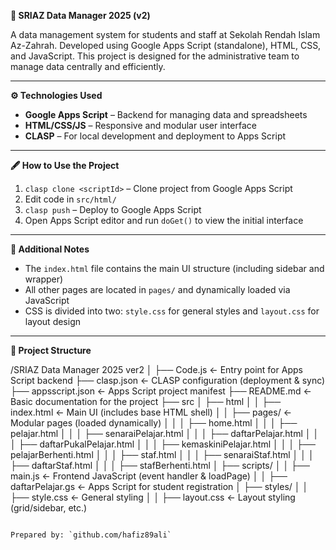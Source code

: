 **📘 SRIAZ Data Manager 2025 (v2)**

A data management system for students and staff at Sekolah Rendah Islam Az-Zahrah. Developed using Google Apps Script (standalone), HTML, CSS, and JavaScript. This project is designed for the administrative team to manage data centrally and efficiently.

---

**⚙️ Technologies Used**

- **Google Apps Script** – Backend for managing data and spreadsheets
- **HTML/CSS/JS** – Responsive and modular user interface
- **CLASP** – For local development and deployment to Apps Script

---

**🖋️ How to Use the Project**

1. `clasp clone <scriptId>` – Clone project from Google Apps Script
2. Edit code in `src/html/`
3. `clasp push` – Deploy to Google Apps Script
4. Open Apps Script editor and run `doGet()` to view the initial interface

---

**📌 Additional Notes**

- The `index.html` file contains the main UI structure (including sidebar and wrapper)
- All other pages are located in `pages/` and dynamically loaded via JavaScript
- CSS is divided into two: `style.css` for general styles and `layout.css` for layout design

---

**📁 Project Structure**

/SRIAZ Data Manager 2025 ver2
│
├── Code.js                  ← Entry point for Apps Script backend
├── clasp.json               ← CLASP configuration (deployment & sync)
├── appsscript.json          ← Apps Script project manifest
├── README.md                ← Basic documentation for the project
├── src
│   ├── html
│   │   ├── index.html       ← Main UI (includes base HTML shell)
│   │   ├── pages/           ← Modular pages (loaded dynamically)
│   │   │   ├── home.html
│   │   │   ├── pelajar.html
│   │   │   ├── senaraiPelajar.html
│   │   │   ├── daftarPelajar.html
│   │   │   ├── daftarPukalPelajar.html
│   │   │   ├── kemaskiniPelajar.html
│   │   │   ├── pelajarBerhenti.html
│   │   │   ├── staf.html
│   │   │   ├── senaraiStaf.html
│   │   │   ├── daftarStaf.html
│   │   │   ├── stafBerhenti.html
│   ├── scripts/
│   │   ├── main.js              ← Frontend JavaScript (event handler & loadPage)
│   │   ├── daftarPelajar.gs     ← Apps Script for student registration
│   ├── styles/
│   │   ├── style.css            ← General styling
│   │   ├── layout.css           ← Layout styling (grid/sidebar, etc.)
```

Prepared by: `github.com/hafiz89ali` 
